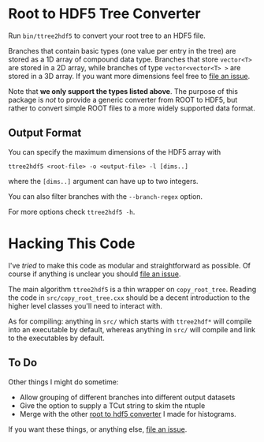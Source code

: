 Root to HDF5 Tree Converter
===========================

Run `bin/ttree2hdf5` to convert your root tree to an HDF5 file.

Branches that contain basic types (one value per entry in the tree)
are stored as a 1D array of compound data type. Branches that store
`vector<T>` are stored in a 2D array, while branches of type
`vector<vector<T> >` are stored in a 3D array. If you want more
dimensions feel free to [file an issue][1].

Note that **we only support the types listed above**. The purpose of
this package is _not_ to provide a generic converter from ROOT to
HDF5, but rather to convert simple ROOT files to a more widely
supported data format.

Output Format
-------------

You can specify the maximum dimensions of the HDF5 array with

```
ttree2hdf5 <root-file> -o <output-file> -l [dims..]
```

where the `[dims..]` argument can have up to two integers.

You can also filter branches with the `--branch-regex` option.

For more options check `ttree2hdf5 -h`.

Hacking This Code
=================

I've _tried_ to make this code as modular and straightforward as
possible. Of course if anything is unclear you should
[file an issue][1].

The main algorithm `ttree2hdf5` is a thin wrapper on
`copy_root_tree`. Reading the code in `src/copy_root_tree.cxx` should
be a decent introduction to the higher level classes you'll need to
interact with.

As for compiling: anything in `src/` which starts with `ttree2hdf*`
will compile into an executable by default, whereas anything in `src/`
will compile and link to the executables by default.

To Do
-----

Other things I might do sometime:

 - Allow grouping of different branches into different output datasets
 - Give the option to supply a TCut string to skim the ntuple
 - Merge with the other [root to hdf5 converter][2] I made for histograms.

If you want these things, or anything else, [file an issue][1].

[1]: https://github.com/dguest/ttree2hdf5/issues
[2]: https://github.com/dguest/th2hdf5
